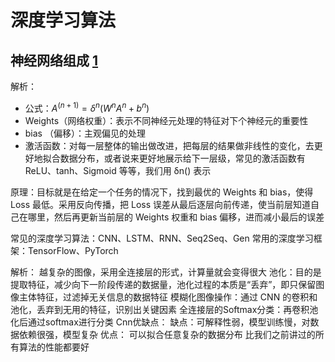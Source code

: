 # 深度学习算法

## 神经网络组成 [1]

解析：

- 公式：$A^{(n+1)}=\delta^{n}\left(W^{n} A^{n}+b^{n}\right)$
- Weights（网络权重）：表示不同神经元处理的特征对下个神经元的重要性
- bias （偏移）：主观偏见的处理
- 激活函数：对每一层整体的输出做改进，把每层的结果做非线性的变化，去更好地拟合数据分布，或者说来更好地展示给下一层级，常见的激活函数有 ReLU、tanh、Sigmoid 等等，我们用 δn() 表示

原理：目标就是在给定一个任务的情况下，找到最优的 Weights 和 bias，使得 Loss 最低。采用反向传播，把 Loss 误差从最后逐层向前传递，使当前层知道自己在哪里，然后再更新当前层的 Weights 权重和 bias 偏移，进而减小最后的误差

 常见的深度学习算法：CNN、LSTM、RNN、Seq2Seq、Gen
常用的深度学习框架：TensorFlow、PyTorch

解析：
越复杂的图像，采用全连接层的形式，计算量就会变得很大
池化：目的是提取特征，减少向下一阶段传递的数据量，池化过程的本质是“丢弃”，即只保留图像主体特征，过滤掉无关信息的数据特征
模糊化图像操作：通过 CNN 的卷积和池化，丢弃到无用的特征，识别出关键因素
全连接层的Softmax分类：再卷积池化后通过softmax进行分类
Cnn优缺点：
缺点：可解释性弱，模型训练慢，对数据依赖很强，模型复杂
优点：
可以拟合任意复杂的数据分布
比我们之前讲过的所有算法的性能都要好



[1]: https://www.yinxiang.com/everhub/note/e7f0c50e-dc27-488f-a9f9-35c121e20bb1
[2]: https://github.com/StevenJokess/d2l-en-read/tree/moreme
